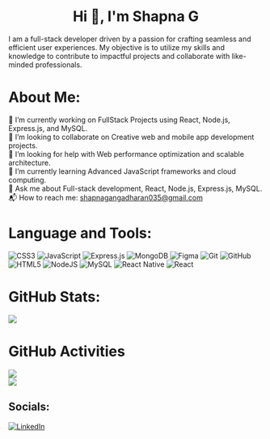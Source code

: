 <h1 align="center">Hi 👋, I'm Shapna G</h1>

I am a full-stack developer driven by a passion for crafting seamless and efficient user experiences. My objective is to utilize my skills and knowledge to contribute to impactful projects and collaborate with like-minded professionals.

# About Me:
🔭 I’m currently working on FullStack Projects using React, Node.js, Express.js, and MySQL.<br>👯 I’m looking to collaborate on Creative web and mobile app development projects.<br>🤝 I’m looking for help with Web performance optimization and scalable architecture.<br>🌱 I’m currently learning Advanced JavaScript frameworks and cloud computing.<br>💬 Ask me about Full-stack development, React, Node.js, Express.js, MySQL.<br>📬 How to reach me: shapnagangadharan035@gmail.com
 

# Language and Tools:
 ![CSS3](https://img.shields.io/badge/css3-%231572B6.svg?style=for-the-badge&logo=css3&logoColor=white) ![JavaScript](https://img.shields.io/badge/javascript-%23323330.svg?style=for-the-badge&logo=javascript&logoColor=%23F7DF1E) ![Express.js](https://img.shields.io/badge/express.js-%23404d59.svg?style=for-the-badge&logo=express&logoColor=%2361DAFB) ![MongoDB](https://img.shields.io/badge/MongoDB-%234ea94b.svg?style=for-the-badge&logo=mongodb&logoColor=white) ![Figma](https://img.shields.io/badge/figma-%23F24E1E.svg?style=for-the-badge&logo=figma&logoColor=white) ![Git](https://img.shields.io/badge/git-%23F05033.svg?style=for-the-badge&logo=git&logoColor=white) ![GitHub](https://img.shields.io/badge/github-%23121011.svg?style=for-the-badge&logo=github&logoColor=white) ![HTML5](https://img.shields.io/badge/html5-%23E34F26.svg?style=for-the-badge&logo=html5&logoColor=white) ![NodeJS](https://img.shields.io/badge/node.js-6DA55F?style=for-the-badge&logo=node.js&logoColor=white) ![MySQL](https://img.shields.io/badge/mysql-4479A1.svg?style=for-the-badge&logo=mysql&logoColor=white) ![React Native](https://img.shields.io/badge/react_native-%2320232a.svg?style=for-the-badge&logo=react&logoColor=%2361DAFB) ![React](https://img.shields.io/badge/react-%2320232a.svg?style=for-the-badge&logo=react&logoColor=%2361DAFB)

# GitHub Stats:
![](https://github-readme-stats.vercel.app/api?username=Shapna0327&theme=radical&hide_border=false&include_all_commits=true&count_private=true)<br/>


# GitHub Activities
![](https://github-readme-streak-stats.herokuapp.com/?user=Shapna0327&theme=radical&hide_border=false)<br/>
[![](https://visitcount.itsvg.in/api?id=Shapna0327&icon=9&color=10)](https://visitcount.itsvg.in)

## Socials:
[![LinkedIn](https://img.shields.io/badge/LinkedIn-%230077B5.svg?logo=linkedin&logoColor=white)](https://linkedin.com/in/https://www.linkedin.com/in/shapna-gangadharan-b852801b1)

